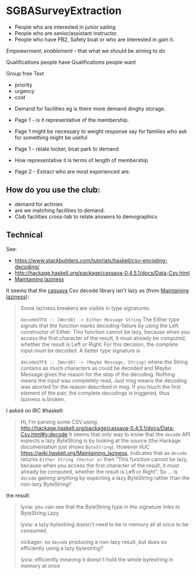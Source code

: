 # SGBASurveyExtraction

* People who are interested in junior sailing
* People who are senior/assistant instructor.
* People who have PB2, Safety boat or who are interested in gain it.

*Empowerment*, *enablement* - that what we should be aiming to do

Qualifications people have
Qualifications people want

Group free Text
 - priority
 - urgency
 - cost

* Demand for facilities eg is there more demand dinghy storage.

* Page 1 - is it representative of the membership.
* Page 1 might be necessary to weight response say for families who ask for something might be useful
* Page 1 - relate locker, boat park to demand

* How representative it is terms of length of membership

* Page 2 - Extract who are most experienced are.

## How do you use the club:
* demand for activies
* are we matching facilities to demand.
* Club facilities cross-tab to relate answers to demographics


## Technical

See:

* https://www.stackbuilders.com/tutorials/haskell/csv-encoding-decoding/
* http://hackage.haskell.org/package/cassava-0.4.5.1/docs/Data-Csv.html
* [Maintaining laziness](https://wiki.haskell.org/Maintaining_laziness)

It seems that the [cassava](http://hackage.haskell.org/package/cassava-0.4.5.1/docs/Data-Csv.html) Csv decode library isn't lazy as (from [Maintaining laziness](https://wiki.haskell.org/Maintaining_laziness)):

> Some laziness breakers are visible in type signatures:
>
> `decodeUTF8 :: [Word8] -> Either Message String`
> The Either type signals that the function marks decoding-failure by using the Left constructor of Either. This function cannot be lazy, because when you access the first character of the result, it must already be computed, whether the result is Left or Right.
For this decision, the complete input must be decoded. A better type signature is
>
> `decodeUTF8 :: [Word8] -> (Maybe Message, String)`
> where the String contains as much characters as could be decoded and Maybe Message gives the reason for the stop of the decoding. Nothing means the input was completely read, Just msg means the decoding was aborted for the reason described in msg.
> If you touch the first element of the pair, the complete decodings is triggered, thus laziness is broken.

I asked on IRC #haskell:

> Hi, I'm parsing some CSV using http://hackage.haskell.org/package/cassava-0.4.5.1/docs/Data-Csv.html#v:decode It seems that only way to know that the `decode` API expects a lazy ByteString is by looking at the source (the Hackage documentation just shows `ByteString`). However IIUC https://wiki.haskell.org/Maintaining_laziness, indicates that as `decode` returns `Either String (Vector a)` then "This function cannot be lazy, because when you access the first character of the result, it must already be computed, whether the result is Left or Right”. So ... is `decode` gaining anything by expecting a lazy ByteString rather than the non-lazy ByteString?

the result:

> lyxia: you can see that the ByteString type in the signature links to ByteString.Lazy
>
> lyxia: a lazy bytestring doesn't need to be in memory all at once to be consumed.
>
> nickager: so `decode` producing a non-lazy result, but does so efficiently using a lazy bytestring?
>
> lyxia: efficiently meaning it doesn't hold the whole bytestring in memory at once

